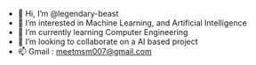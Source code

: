 - 👋 Hi, I’m @legendary-beast
- 👀 I’m interested in Machine Learning, and Artificial Intelligence
- 🌱 I’m currently learning Computer Engineering
- 💞️ I’m looking to collaborate on a AI based project
- 📫 Gmail : meetmsm007@gmail.com

<!---
legendary-beast/legendary-beast is a ✨ special ✨ repository because its `README.md` (this file) appears on your GitHub profile.
You can click the Preview link to take a look at your changes.
--->

